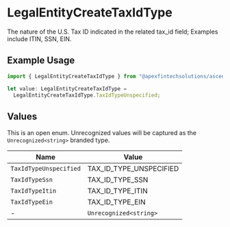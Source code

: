 # LegalEntityCreateTaxIdType

The nature of the U.S. Tax ID indicated in the related tax_id field; Examples include ITIN, SSN, EIN.

## Example Usage

```typescript
import { LegalEntityCreateTaxIdType } from "@apexfintechsolutions/ascend-sdk/models/components";

let value: LegalEntityCreateTaxIdType =
  LegalEntityCreateTaxIdType.TaxIdTypeUnspecified;
```

## Values

This is an open enum. Unrecognized values will be captured as the `Unrecognized<string>` branded type.

| Name                    | Value                   |
| ----------------------- | ----------------------- |
| `TaxIdTypeUnspecified`  | TAX_ID_TYPE_UNSPECIFIED |
| `TaxIdTypeSsn`          | TAX_ID_TYPE_SSN         |
| `TaxIdTypeItin`         | TAX_ID_TYPE_ITIN        |
| `TaxIdTypeEin`          | TAX_ID_TYPE_EIN         |
| -                       | `Unrecognized<string>`  |